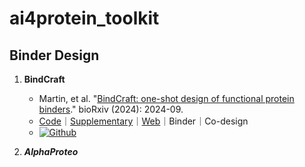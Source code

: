 # ai4protein_toolkit

## Binder Design
1. **BindCraft** 
    - Martin, et al. "[BindCraft: one-shot design of functional protein binders](https://www.biorxiv.org/content/10.1101/2024.09.30.615802)." bioRxiv (2024): 2024-09. 
     - [Code](https://github.com/martinpacesa/BindCraft)｜[Supplementary](https://www.biorxiv.org/content/10.1101/2024.09.30.615802v2.supplementary-material)｜[Web](https://bindcraft.ai/)｜Binder｜Co-design
     - [![Github](https://img.shields.io/badge/Github-gray?logo=github)](https://github.com/martinpacesa/BindCraft)

2. ***AlphaProteo***
